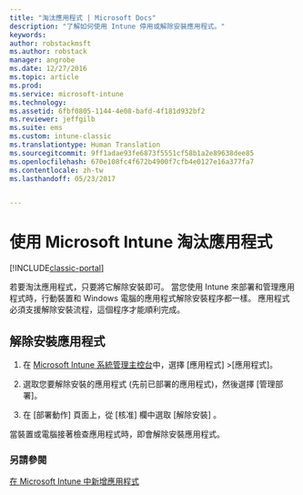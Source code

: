 ```yaml
---
title: "淘汰應用程式 | Microsoft Docs"
description: "了解如何使用 Intune 停用或解除安裝應用程式。"
keywords: 
author: robstackmsft
ms.author: robstack
manager: angrobe
ms.date: 12/27/2016
ms.topic: article
ms.prod: 
ms.service: microsoft-intune
ms.technology: 
ms.assetid: 6fbf0805-1144-4e08-bafd-4f181d932bf2
ms.reviewer: jeffgilb
ms.suite: ems
ms.custom: intune-classic
ms.translationtype: Human Translation
ms.sourcegitcommit: 9ff1adae93fe6873f5551cf58b1a2e89638dee85
ms.openlocfilehash: 670e108fc4f672b4900f7cfb4e0127e16a377fa7
ms.contentlocale: zh-tw
ms.lasthandoff: 05/23/2017


---
```


# <a name="retire-apps-using-microsoft-intune"></a>使用 Microsoft Intune 淘汰應用程式

[!INCLUDE[classic-portal](../includes/classic-portal.md)]

若要淘汰應用程式，只要將它解除安裝即可。 當您使用 Intune 來部署和管理應用程式時，行動裝置和 Windows 電腦的應用程式解除安裝程序都一樣。 應用程式必須支援解除安裝流程，這個程序才能順利完成。

## <a name="uninstall-an-app"></a>解除安裝應用程式

1.  在 [Microsoft Intune 系統管理主控台](https://manage.microsoft.com)中，選擇 [應用程式] &gt;[應用程式]。

2.  選取您要解除安裝的應用程式 (先前已部署的應用程式)，然後選擇 [管理部署]。

3.  在 [部署動作]  頁面上，從 [核准]  欄中選取 [解除安裝]  。

當裝置或電腦接著檢查應用程式時，即會解除安裝應用程式。

### <a name="see-also"></a>另請參閱
[在 Microsoft Intune 中新增應用程式](add-apps.md)

